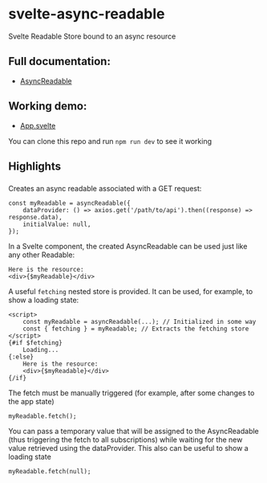 # svelte-async-readable

Svelte Readable Store bound to an async resource

## Full documentation:
* [AsyncReadable](https://github.com/cdellacqua/svelte-async-readable/blob/master/docs/classes/asyncreadable.md)

## Working demo:
* [App.svelte](https://github.com/cdellacqua/svelte-async-readable/blob/master/src/App.svelte)

You can clone this repo and run `npm run dev` to see it working

## Highlights

###

Creates an async readable associated with a GET request:
```
const myReadable = asyncReadable({
	dataProvider: () => axios.get('/path/to/api').then((response) => response.data),
	initialValue: null,
});
```
In a Svelte component, the created AsyncReadable can be used just like any other Readable:

```
Here is the resource:
<div>{$myReadable}</div>
```

A useful `fetching` nested store is provided. It can be used, for example, to show a loading state:
```
<script>
	const myReadable = asyncReadable(...); // Initialized in some way
	const { fetching } = myReadable; // Extracts the fetching store
</script>
{#if $fetching}
	Loading...
{:else}
	Here is the resource:
	<div>{$myReadable}</div>
{/if}

```

The fetch must be manually triggered (for example, after some changes to the app state)
```
myReadable.fetch();
```
You can pass a temporary value that will be assigned to the AsyncReadable (thus triggering the fetch to all subscriptions) while waiting for the new value retrieved using the dataProvider. This also can be useful to show a loading state
```
myReadable.fetch(null);
```